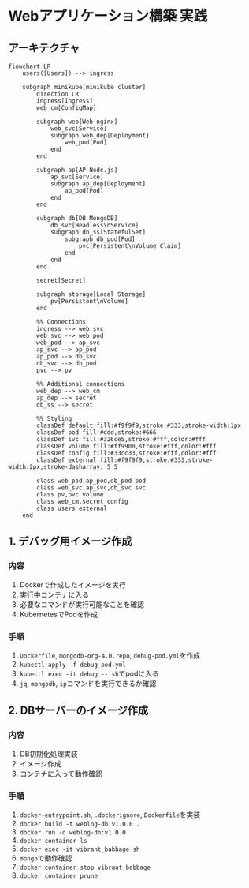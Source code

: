 # Webアプリケーション構築 実践

## アーキテクチャ
```mermaid
flowchart LR
    users([Users]) --> ingress
    
    subgraph minikube[minikube cluster]
        direction LR
        ingress[Ingress]
        web_cm[ConfigMap]
        
        subgraph web[Web nginx]
            web_svc[Service]
            subgraph web_dep[Deployment]
                web_pod[Pod]
            end
        end
        
        subgraph ap[AP Node.js]
            ap_svc[Service]
            subgraph ap_dep[Deployment]
                ap_pod[Pod]
            end
        end
        
        subgraph db[DB MongoDB]
            db_svc[Headless\nService]
            subgraph db_ss[StatefulSet]
                subgraph db_pod[Pod]
                    pvc[Persistent\nVolume Claim]
                end
            end
        end

        secret[Secret]
        
        subgraph storage[Local Storage]
            pv[Persistent\nVolume]
        end
        
        %% Connections
        ingress --> web_svc
        web_svc --> web_pod
        web_pod --> ap_svc
        ap_svc --> ap_pod
        ap_pod --> db_svc
        db_svc --> db_pod
        pvc --> pv
        
        %% Additional connections
        web_dep --> web_cm
        ap_dep --> secret
        db_ss --> secret
        
        %% Styling
        classDef default fill:#f9f9f9,stroke:#333,stroke-width:1px
        classDef pod fill:#ddd,stroke:#666
        classDef svc fill:#326ce5,stroke:#fff,color:#fff
        classDef volume fill:#ff9900,stroke:#fff,color:#fff
        classDef config fill:#33cc33,stroke:#fff,color:#fff
        classDef external fill:#f9f9f9,stroke:#333,stroke-width:2px,stroke-dasharray: 5 5
        
        class web_pod,ap_pod,db_pod pod
        class web_svc,ap_svc,db_svc svc
        class pv,pvc volume
        class web_cm,secret config
        class users external
    end
```

## 1. デバッグ用イメージ作成
### 内容
1. Dockerで作成したイメージを実行
2. 実行中コンテナに入る
3. 必要なコマンドが実行可能なことを確認
4. KubernetesでPodを作成
### 手順
1. `Dockerfile`, `mongodb-org-4.0.repo`, `debug-pod.yml`を作成
2. `kubectl apply -f debug-pod.yml`
3. `kubectl exec -it debug -- sh`でpodに入る
4. `jq`, `mongodb`, `ip`コマンドを実行できるか確認

## 2. DBサーバーのイメージ作成
### 内容
1. DB初期化処理実装
2. イメージ作成
3. コンテナに入って動作確認
### 手順
1. `docker-entrypoint.sh`, `.dockerignore`, `Dockerfile`を実装
2. `docker build -t weblog-db:v1.0.0 .`
3. `docker run -d weblog-db:v1.0.0`
4. `docker container ls`      
5. `docker exec -it vibrant_babbage sh`
6. `mongo`で動作確認
7. `docker container stop vibrant_babbage`
8. `docker container prune`
